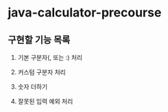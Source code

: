 # java-calculator-precourse

## 구현할 기능 목록

1. 기본 구분자(, 또는 :) 처리

2. 커스텀 구분자 처리

3. 숫자 더하기

4. 잘못된 입력 예외 처리

